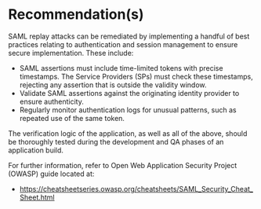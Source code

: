 # Recommendation(s)

SAML replay attacks can be remediated by implementing a handful of best practices relating to authentication and session management to ensure secure implementation. These include:

- SAML assertions must include time-limited tokens with precise timestamps. The Service Providers (SPs) must check these timestamps, rejecting any assertion that is outside the validity window.
- Validate SAML assertions against the originating identity provider to ensure authenticity.
- Regularly monitor authentication logs for unusual patterns, such as repeated use of the same token.

The verification logic of the application, as well as all of the above, should be thoroughly tested during the development and QA phases of an application build.

For further information, refer to Open Web Application Security Project (OWASP) guide located at:

- <https://cheatsheetseries.owasp.org/cheatsheets/SAML_Security_Cheat_Sheet.html>
